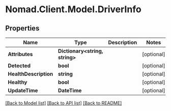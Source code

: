 # Nomad.Client.Model.DriverInfo

## Properties

Name | Type | Description | Notes
------------ | ------------- | ------------- | -------------
**Attributes** | **Dictionary&lt;string, string&gt;** |  | [optional] 
**Detected** | **bool** |  | [optional] 
**HealthDescription** | **string** |  | [optional] 
**Healthy** | **bool** |  | [optional] 
**UpdateTime** | **DateTime** |  | [optional] 

[[Back to Model list]](../README.md#documentation-for-models) [[Back to API list]](../README.md#documentation-for-api-endpoints) [[Back to README]](../README.md)

